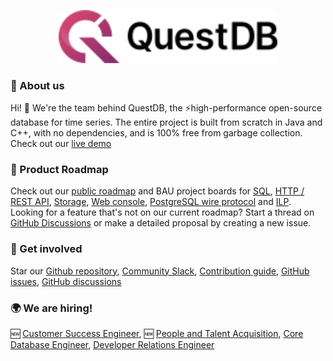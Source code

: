 <p align="center">
  <img src="https://github.com/questdb/.github/blob/main/profile/.assets/MVHj0piWyIAmY_OOKH9-WvRz.svg" alt="QuestDB" width="350"/>
</p>

### 🌟 About us

Hi! 👋 We're the team behind QuestDB, the ⚡high-performance open-source database for time series.
The entire project is built from scratch in Java and C++, with no dependencies, and is 100% free from garbage collection. Check out our [live demo](https://demo.questdb.io/)

### 🚀 Product Roadmap

Check out our [public roadmap]() and BAU project boards for [SQL](https://github.com/questdb/questdb/projects/8), [HTTP / REST API](https://github.com/questdb/questdb/projects/10), [Storage](https://github.com/questdb/questdb/projects/11), [Web console](https://github.com/questdb/questdb/projects/9), [PostgreSQL wire protocol](https://github.com/questdb/questdb/projects/7) and [ILP](https://github.com/questdb/questdb/projects/6). Looking for a feature that's not on our current roadmap?
Start a thread on [GitHub Discussions](https://github.com/questdb/questdb/discussions) or make a detailed proposal by creating a new issue.

### 🤝 Get involved

Star our [Github repository](https://github.com/questdb/questdb), [Community Slack](https://slack.questdb.io/), [Contribution guide](https://github.com/questdb/questdb/blob/master/CONTRIBUTING.md), [GitHub issues](https://github.com/questdb/questdb/issues), [GitHub discussions](https://github.com/questdb/questdb/discussions)

### 🌍 We are hiring!

🆕 [Customer Success Engineer](https://questdb.io/careers/customer-success-engineer/), 🆕 [People and Talent Acquisition](https://questdb.io/careers/head-of-talent/), [Core Database Engineer](https://questdb.io/careers/backend-software-engineer/), [Developer Relations Engineer](https://questdb.io/careers/developer-relations-engineer/)
